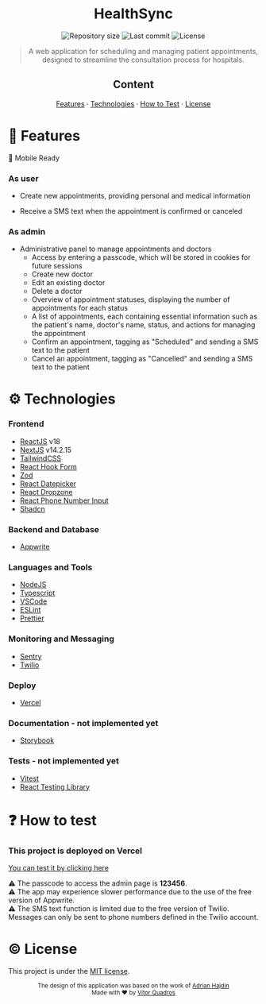 <h1 align="center">HealthSync</h1>

<p align="center">
  <img alt="Repository size" src="https://img.shields.io/github/repo-size/vitorquadros/healthsync?color=darkgreen&style=plastic">
  <img alt="Last commit" src="https://img.shields.io/github/last-commit/vitorquadros/healthsync?color=darkgreen&style=plastic">
  <img alt="License" src="https://img.shields.io/github/license/vitorquadros/healthsync?color=darkgreen&style=plastic">
</p>

> <p align="center">A web application for scheduling and managing patient appointments, designed to streamline the consultation process for hospitals.</p>

<h2 align="center">Content</h2>

<p align="center">
<a href="#rocket-features">Features</a>
·
<a href="#gear-technologies">Technologies</a>
·
<a href="#question-how-to-test">How to Test</a>
·
<a href="#copyright-license">License</a>
</p>

# :rocket: Features

:iphone: Mobile Ready

### As user

- Create new appointments, providing personal and medical information

- Receive a SMS text when the appointment is confirmed or canceled

### As admin

- Administrative panel to manage appointments and doctors
  - Access by entering a passcode, which will be stored in cookies for future sessions
  - Create new doctor
  - Edit an existing doctor
  - Delete a doctor
  - Overview of appointment statuses, displaying the number of appointments for each status
  - A list of appointments, each containing essential information such as the patient's name, doctor's name, status, and actions for managing the appointment
  - Confirm an appointment, tagging as "Scheduled" and sending a SMS text to the patient
  - Cancel an appointment, tagging as "Cancelled" and sending a SMS text to the patient

# :gear: Technologies

### Frontend

- [ReactJS](https://github.com/facebook/react) v18
- [NextJS](https://github.com/vercel/next.js) v14.2.15
- [TailwindCSS](https://github.com/tailwindlabs/tailwindcss)
- [React Hook Form](https://github.com/react-hook-form/react-hook-form)
- [Zod](https://github.com/colinhacks/zod)
- [React Datepicker](https://github.com/Hacker0x01/react-datepicker)
- [React Dropzone](https://github.com/react-dropzone/react-dropzone)
- [React Phone Number Input](https://gitlab.com/catamphetamine/react-phone-number-input)
- [Shadcn](https://github.com/shadcn/ui)

### Backend and Database

- [Appwrite](https://github.com/appwrite/appwrite)

### Languages and Tools

- [NodeJS](https://github.com/nodejs)
- [Typescript](https://github.com/microsoft/TypeScript)
- [VSCode](https://github.com/microsoft/vscode)
- [ESLint](https://github.com/eslint/eslint)
- [Prettier](https://github.com/prettier/prettier)

### Monitoring and Messaging

- [Sentry](https://github.com/getsentry/sentry)
- [Twilio](https://github.com/twilio/twilio-node)

### Deploy

- [Vercel](https://github.com/vercel/vercel)

### Documentation - not implemented yet

- [Storybook](https://github.com/storybookjs/storybook)

### Tests - not implemented yet

- [Vitest](https://github.com/vitest-dev/vitest)
- [React Testing Library](https://github.com/testing-library/react-testing-library)

# :question: How to test

### This project is deployed on Vercel

[You can test it by clicking here](https://healthsync-seven.vercel.app/)

:warning: The passcode to access the admin page is <strong>123456</strong>.
<br>
:warning: The app may experience slower performance due to the use of the free version of Appwrite.
<br>
:warning: The SMS text function is limited due to the free version of Twilio. Messages can only be sent to phone numbers defined in the Twilio account.

# :copyright: License

This project is under the [MIT license](./LICENSE).

<p align="center">
<sub>The design of this application was based on the work of <a href="https://www.linkedin.com/in/adrianhajdin/">Adrian Hajdin</a></sub>
<br>
<sub>Made with ❤︎ by <a href="https://github.com/vitorquadros">Vítor Quadros</a></sub>
</p>
